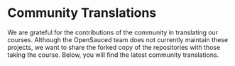 # Community Translations

We are grateful for the contributions of the community in translating our courses. Although the OpenSauced team does not currently maintain these projects, we want to share the forked copy of the repositories with those taking the course. Below, you will find the latest community translations.

<!-- Use below format to list your repository -->
<!--
- [Language](link to your forked repository) - maintain by [GitHub username](link to your GitHub profile)
-->
